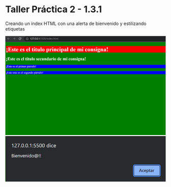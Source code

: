# Taller Práctica 2 - 1.3.1

Creando un index HTML con una alerta de bienvenido y estilizando etiquetas

![Alt primeraImagen](imagen2.png)
![Alt primeraImagen](imagen1.png)
